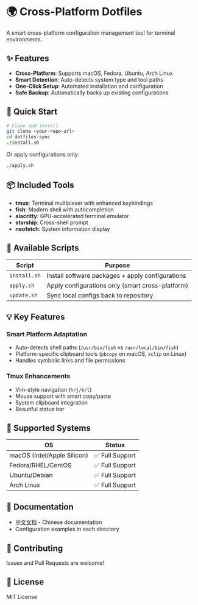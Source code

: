 # 🌍 Cross-Platform Dotfiles

A smart cross-platform configuration management tool for terminal environments.

## ✨ Features

- **Cross-Platform**: Supports macOS, Fedora, Ubuntu, Arch Linux
- **Smart Detection**: Auto-detects system type and tool paths
- **One-Click Setup**: Automated installation and configuration
- **Safe Backup**: Automatically backs up existing configurations

## 🚀 Quick Start

```bash
# Clone and install
git clone <your-repo-url>
cd dotfiles-sync
./install.sh
```

Or apply configurations only:
```bash
./apply.sh
```

## 📦 Included Tools

- **tmux**: Terminal multiplexer with enhanced keybindings
- **fish**: Modern shell with autocompletion
- **alacritty**: GPU-accelerated terminal emulator
- **starship**: Cross-shell prompt
- **neofetch**: System information display

## 🔧 Available Scripts

| Script | Purpose |
|--------|---------|
| `install.sh` | Install software packages + apply configurations |
| `apply.sh` | Apply configurations only (smart cross-platform) |
| `update.sh` | Sync local configs back to repository |

## 💡 Key Features

### Smart Platform Adaptation
- Auto-detects shell paths (`/usr/bin/fish` vs `/usr/local/bin/fish`)
- Platform-specific clipboard tools (`pbcopy` on macOS, `xclip` on Linux)
- Handles symbolic links and file permissions

### Tmux Enhancements
- Vim-style navigation (`h/j/k/l`)
- Mouse support with smart copy/paste
- System clipboard integration
- Beautiful status bar

## 🌟 Supported Systems

| OS | Status |
|----|--------|
| macOS (Intel/Apple Silicon) | ✅ Full Support |
| Fedora/RHEL/CentOS | ✅ Full Support |
| Ubuntu/Debian | ✅ Full Support |
| Arch Linux | ✅ Full Support |

## 📖 Documentation

- [中文文档](README-zh.md) - Chinese documentation
- Configuration examples in each directory

## 🤝 Contributing

Issues and Pull Requests are welcome!

## 📄 License

MIT License 